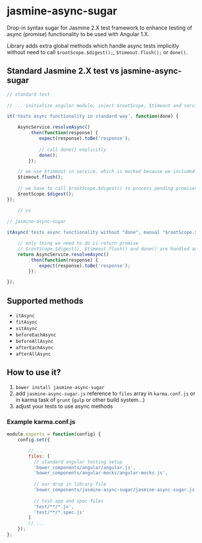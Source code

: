 # jasmine-async-sugar

Drop-in syntax sugar for Jasmine 2.X test framework to enhance testing of async (promise) functionality to be used with Angular 1.X. 

Library adds extra global methods which handle async tests implicitly without need to call `$rootScope.$digest();`, `$timeout.flush();` or `done()`.

## Standard Jasmine 2.X test vs jasmine-async-sugar

```javascript
// standard test
    
// ... initialize angular module, inject $rootScope, $timeout and service

it('tests async functionality in standard way', function(done) {

    AsyncService.resolveAsync()
        .then(function(response) {
            expect(response).toBe('response');
            
            // call done() explicitly
            done();
        });

    // we use $timeout in service, which is mocked because we included angular-mocks so we have to trigger manually
    $timeout.flush();
    
    // we have to call $rootScope.$digest() to process pending promises in angular context
    $rootScope.$digest();
});

    // vs
    
// jasmine-async-sugar

itAsync('tests async functionality without "done", manual "$rootScope.$digest" and "$timeout.flush" triggering', function() {

    // only thing we need to do is return promise 
    // $rootScope.$digest(), $timeout.flush() and done() are handled automatically by library
    return AsyncService.resolveAsync()
        .then(function(response) {
            expect(response).toBe('response');
        });

});

```

## Supported methods
* `itAsync`
* `fitAsync`
* `xitAsync`
* `beforeEachAsync`
* `beforeAllAsync`
* `afterEachAsync`
* `afterAllAsync`

## How to use it?

1. `bower install jasmine-async-sugar`
2. add `jasmine-async-sugar.js` reference to `files` array in `karma.conf.js` or in karma task of `grunt` (`gulp` or other build system...)
3. adjust your tests to use async methods

### Example karma.conf.js 
```javascript
module.exports = function(config) {
    config.set({

        // ...
        files: [
          // standard angular testing setup
          'bower_components/angular/angular.js',
          'bower_components/angular-mocks/angular-mocks.js',
        
          // our drop in library file
          'bower_components/jasmine-async-sugar/jasmine-async-sugar.js',
        
          // test app and spec files
          'test/**/*.js',
          'test/**/*.spec.js'
        ]
        // ...
    });
};
``` 


